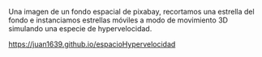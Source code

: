 Una imagen de un fondo espacial de pixabay, recortamos una estrella del
fondo e instanciamos estrellas móviles a modo de movimiento 3D simulando
una especie de hypervelocidad.

https://juan1639.github.io/espacioHypervelocidad 